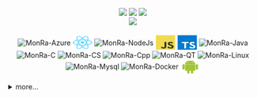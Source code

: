 <!--Hello
<h2><img src="https://emojis.slackmojis.com/emojis/images/1531849430/4246/blob-sunglasses.gif?1531849430" width="30"/> Hi There👋 , I'm MonRá! <img src="https://media.giphy.com/media/12oufCB0MyZ1Go/giphy.gif" width="50"><img src="https://i.giphy.com/9KawrQzIwdAYg.webp" width="50"></h2>
-->

<div>
  </p>
  <div align="center">
   <a href="https://www.facebook.com/ramon.chaib" target="_blank"><img src="https://img.shields.io/badge/-Facebook-%230077B5?style=for-the-badge&logo=facebook&logoColor=white" target="_blank"></a> 
  <a href="https://www.instagram.com/monrapps/" target="_blank"><img src="https://img.shields.io/badge/-Instagram-%23E4405F?style=for-the-badge&logo=instagram&logoColor=white" target="_blank"></a>
  <a href="https://www.linkedin.com/in/ramon-chaib-27007635/" target="_blank"><img src="https://img.shields.io/badge/-LinkedIn-%230077B5?style=for-the-badge&logo=linkedin&logoColor=white" target="_blank"></a>   
</div>

<div align="center">
  <img src="https://i.giphy.com/MM0Jrc8BHKx3y.webp">
</div>
  
 <div style="display: inline_block" align="center"><br>
  <img align="center" alt="MonRa-Azure" height="30" width="40" src="https://cdn.jsdelivr.net/gh/devicons/devicon/icons/azure/azure-original.svg">
  <img align="center" alt="MonRa-React" height="30" width="40" src="https://raw.githubusercontent.com/devicons/devicon/master/icons/react/react-original.svg">
  <img align="center" alt="MonRa-NodeJs" height="30" width="40" src="https://cdn.jsdelivr.net/gh/devicons/devicon/icons/nodejs/nodejs-original.svg">
  <img align="center" alt="MonRa-Js" height="30" width="40" src="https://raw.githubusercontent.com/devicons/devicon/master/icons/javascript/javascript-original.svg">     <img align="center" alt="MonRa-Ts" height="30" width="40" src="https://raw.githubusercontent.com/devicons/devicon/master/icons/typescript/typescript-original.svg">
  <img align="center" alt="MonRa-Java" height="30" width="40" src="https://cdn.jsdelivr.net/gh/devicons/devicon/icons/java/java-original.svg">
  <img align="center" alt="MonRa-C" height="30" width="40" src="https://cdn.jsdelivr.net/gh/devicons/devicon/icons/c/c-original.svg">
  <img align="center" alt="MonRa-CS" height="30" width="40" src="https://cdn.jsdelivr.net/gh/devicons/devicon/icons/csharp/csharp-original.svg">
  <img align="center" alt="MonRa-Cpp" height="30" width="40" src="https://cdn.jsdelivr.net/gh/devicons/devicon/icons/cplusplus/cplusplus-original.svg">
  <img align="center" alt="MonRa-QT" height="30" width="40" src="https://cdn.jsdelivr.net/gh/devicons/devicon/icons/qt/qt-original.svg">
  <img align="center" alt="MonRa-Linux" height="30" width="40" src="https://cdn.jsdelivr.net/gh/devicons/devicon/icons/linux/linux-original.svg">
  <img align="center" alt="MonRa-Mysql" height="30" width="40" src="https://cdn.jsdelivr.net/gh/devicons/devicon/icons/mysql/mysql-original.svg">
  <img align="center" alt="MonRa-Docker" height="30" width="40" src="https://cdn.jsdelivr.net/gh/devicons/devicon/icons/docker/docker-original.svg">  
  <img align="center" alt="MonRa-Android" height="30" width="40" src="https://github.com/devicons/devicon/blob/master/icons/android/android-original.svg">
  
</div>
</a>

</br>
<!--
[![github activity graph](https://activity-graph.herokuapp.com/graph?username=monrapps&theme=chartreuse-dark)](https://github.com/monrapps/)
-->
<div>
<details>
      <summary>more...</summary>
      
<!--
### <img src="https://media.giphy.com/media/VgCDAzcKvsR6OM0uWg/giphy.gif" width="50"> A little more about me...  

```javascript
const monra = {
    pronouns: "He" | "Him",
    code: ["any"],
    askMeAbout: ["any"],
    technologies: {
        backEnd: {
            js: ["any"],
        },
        mobileApp: {
            native: ["Android Development"]
        },
        devOps: ["AWS", "Docker🐳", "Route53", "Nginx"],
        databases: ["mongo", "MySql", "sqlite"],
        misc: ["Firebase", "Socket.IO", "selenium", "open-cv", "php", "SuiteApp"]
    },
    architecture: ["Serverless Architecture", "Progressive web applications", "Single page applications"],
    currentFocus: "Building Robots to ease opertations",
    funFact: "There are two ways to write error-free programs; only the third one works"
};
```
-->

---
<!--START_SECTION:waka-->
![Code Time](http://img.shields.io/badge/Code%20Time-1%2C222%20hrs%207%20mins-blue)

![Profile Views](http://img.shields.io/badge/Profile%20Views-2-blue)

![Lines of code](https://img.shields.io/badge/From%20Hello%20World%20I%27ve%20Written-3.3%20million%20lines%20of%20code-blue)

**🐱 My GitHub Data** 

> 📦 67.1 kB Used in GitHub's Storage 
 > 
> 🏆 2,599 Contributions in the Year 2025
 > 
> 🚫 Not Opted to Hire
 > 
> 📜 25 Public Repositories 
 > 
> 🔑 20 Private Repositories 
 > 
**I'm an Early 🐤** 

```text
🌞 Morning                9323 commits        ████████░░░░░░░░░░░░░░░░░   32.89 % 
🌆 Daytime                12084 commits       ███████████░░░░░░░░░░░░░░   42.64 % 
🌃 Evening                4233 commits        ████░░░░░░░░░░░░░░░░░░░░░   14.94 % 
🌙 Night                  2702 commits        ██░░░░░░░░░░░░░░░░░░░░░░░   09.53 % 
```
📅 **I'm Most Productive on Thursday** 

```text
Monday                   5214 commits        █████░░░░░░░░░░░░░░░░░░░░   18.40 % 
Tuesday                  5186 commits        █████░░░░░░░░░░░░░░░░░░░░   18.30 % 
Wednesday                5320 commits        █████░░░░░░░░░░░░░░░░░░░░   18.77 % 
Thursday                 6123 commits        █████░░░░░░░░░░░░░░░░░░░░   21.60 % 
Friday                   4032 commits        ████░░░░░░░░░░░░░░░░░░░░░   14.23 % 
Saturday                 1384 commits        █░░░░░░░░░░░░░░░░░░░░░░░░   04.88 % 
Sunday                   1083 commits        █░░░░░░░░░░░░░░░░░░░░░░░░   03.82 % 
```


📊 **This Week I Spent My Time On** 

```text
🕑︎ Time Zone: America/Sao_Paulo

💬 Programming Languages: 
Other                    1 hr 45 mins        ██████░░░░░░░░░░░░░░░░░░░   25.37 % 
JavaScript               1 hr 33 mins        ██████░░░░░░░░░░░░░░░░░░░   22.44 % 
Text                     1 hr 8 mins         ████░░░░░░░░░░░░░░░░░░░░░   16.56 % 
Bash                     34 mins             ██░░░░░░░░░░░░░░░░░░░░░░░   08.27 % 
TypeScript               33 mins             ██░░░░░░░░░░░░░░░░░░░░░░░   08.19 % 

🔥 Editors: 
VS Code                  6 hrs 54 mins       █████████████████████████   100.00 % 

🐱‍💻 Projects: 
scripts                  3 hrs               ███████████░░░░░░░░░░░░░░   43.51 % 
crypterm                 52 mins             ███░░░░░░░░░░░░░░░░░░░░░░   12.75 % 
buildroot                44 mins             ███░░░░░░░░░░░░░░░░░░░░░░   10.66 % 
gww-v6i                  35 mins             ██░░░░░░░░░░░░░░░░░░░░░░░   08.59 % 
nvm                      27 mins             ██░░░░░░░░░░░░░░░░░░░░░░░   06.73 % 

💻 Operating System: 
WSL                      5 hrs 27 mins       ████████████████████░░░░░   79.01 % 
Mac                      1 hr 27 mins        █████░░░░░░░░░░░░░░░░░░░░   20.99 % 
Windows                  0 secs              ░░░░░░░░░░░░░░░░░░░░░░░░░   00.00 % 
```

**I Mostly Code in C++** 

```text
C                        15 repos            ████░░░░░░░░░░░░░░░░░░░░░   17.05 % 
JavaScript               10 repos            ███░░░░░░░░░░░░░░░░░░░░░░   11.36 % 
Python                   9 repos             ███░░░░░░░░░░░░░░░░░░░░░░   10.23 % 
Shell                    6 repos             ██░░░░░░░░░░░░░░░░░░░░░░░   06.82 % 
HTML                     6 repos             ██░░░░░░░░░░░░░░░░░░░░░░░   06.82 % 
```



**Timeline**

![Lines of Code chart](https://raw.githubusercontent.com/monrapps/monrapps/master/assets/bar_graph.png)


 Last Updated on 03/07/2025 06:41:41 UTC
<!--END_SECTION:waka-->
